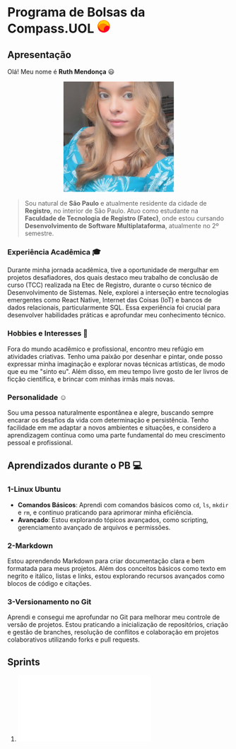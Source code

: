﻿# Programa de Bolsas da Compass.UOL <img src="imgs/logo.png" alt="Logo da Compass" width="30px" height="30px">

## Apresentação

 Olá! Meu nome é  **Ruth Mendonça** :smiley: <div align="center"><img src="imgs/foto.jpg" alt="Foto Ruth Mendonça" width="250px" height="250px" style="border-radius: '15px'"></div>
 > Sou natural de **São Paulo** e atualmente residente da cidade de **Registro**, no interior de São Paulo. 
 > Atuo como estudante na **Faculdade de Tecnologia de Registro (Fatec)**, onde estou cursando **Desenvolvimento de Software Multiplataforma**, atualmente no 2º semestre.

### Experiência Acadêmica :mortar_board: 

Durante minha jornada acadêmica, tive a oportunidade de mergulhar em projetos desafiadores, dos quais destaco meu trabalho de conclusão de curso (TCC) realizada na Etec de Registro, durante o curso técnico de Desenvolvimento de Sistemas. Nele, explorei a interseção entre tecnologias emergentes como React Native, Internet das Coisas (IoT) e bancos de dados relacionais, particularmente SQL. Essa experiência foi crucial para desenvolver habilidades práticas e aprofundar meu conhecimento técnico.


### Hobbies e Interesses :art:

Fora do mundo acadêmico e profissional, encontro meu refúgio em atividades criativas. Tenho uma paixão por desenhar e pintar, onde posso expressar minha imaginação e explorar novas técnicas artísticas, de modo que eu me "sinto eu". Além disso, em meu tempo livre gosto de ler livros de ficção científica, e brincar com minhas irmãs mais novas.

### Personalidade :relaxed:

Sou uma pessoa naturalmente espontânea e alegre, buscando sempre encarar os desafios da vida com determinação e persistência. Tenho facilidade em me adaptar a novos ambientes e situações, e considero a aprendizagem contínua como uma parte fundamental do meu crescimento pessoal e profissional.


## Aprendizados durante o PB :computer:

### 1-Linux Ubuntu

- **Comandos Básicos**: Aprendi com comandos básicos como `cd`, `ls`, `mkdir` e `rm`, e continuo praticando para aprimorar minha eficiência.
- **Avançado**: Estou explorando tópicos avançados, como scripting, gerenciamento avançado de arquivos e permissões.

### 2-Markdown

Estou aprendendo Markdown para criar documentação clara e bem formatada para meus projetos. Além dos conceitos básicos como texto em negrito e itálico, listas e links, estou explorando recursos avançados como blocos de código e citações.

### 3-Versionamento no Git
Aprendi e consegui me aprofundar no Git para melhorar meu controle de versão de projetos. Estou praticando a inicialização de repositórios, criação e gestão de branches, resolução de conflitos e colaboração em projetos colaborativos utilizando forks e pull requests.

## Sprints 

1. ![Sprint 1](Sprint1/README.md)
